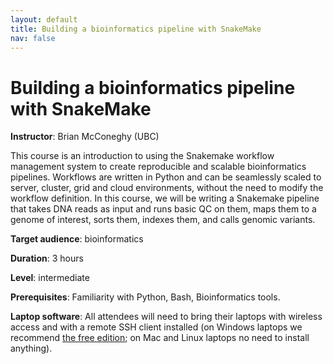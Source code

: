 ```yaml
---
layout: default
title: Building a bioinformatics pipeline with SnakeMake
nav: false
---
```


# Building a bioinformatics pipeline with SnakeMake

**Instructor**: Brian McConeghy (UBC)

This course is an introduction to using the Snakemake workflow management system to create reproducible
and scalable bioinformatics pipelines. Workflows are written in Python and can be seamlessly scaled to
server, cluster, grid and cloud environments, without the need to modify the workflow definition. In this
course, we will be writing a Snakemake pipeline that takes DNA reads as input and runs basic QC on them,
maps them to a genome of interest, sorts them, indexes them, and calls genomic variants.

**Target audience**: bioinformatics

<!-- **Course plan**: -->

**Duration**: 3 hours

**Level**: intermediate

**Prerequisites**: Familiarity with Python, Bash, Bioinformatics tools.

**Laptop software**: All attendees will need to bring their laptops with wireless access and with a
remote SSH client installed (on Windows laptops we recommend <a
href="https://mobaxterm.mobatek.net/download.html" target="_blank">the free edition</a>; on Mac and Linux
laptops no need to install anything).

<!-- Reservation on Cedar - Per student: 8 CPUs (or 32, if that is reasonable; not sure how many students will -->
<!-- be attending), 32GB RAM, 10GB of disk space (potentially less, depends on the input files used – haven’t -->
<!-- decided this yet) -->
